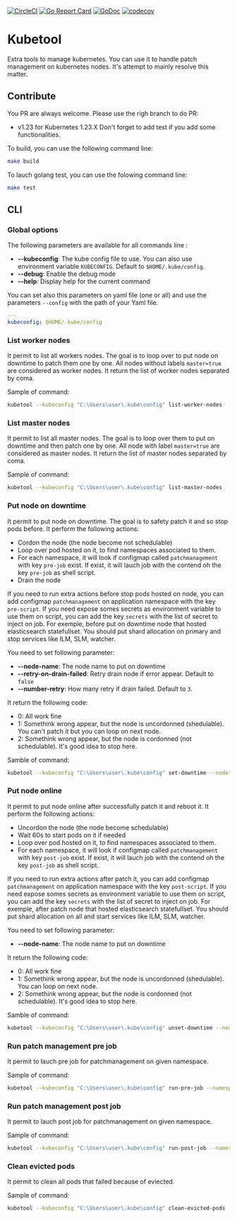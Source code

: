 [![CircleCI](https://circleci.com/gh/disaster37/kubetool/tree/v1.18.svg?style=svg)](https://circleci.com/gh/disaster37/kubetool/tree/v1.18)
[![Go Report Card](https://goreportcard.com/badge/github.com/disaster37/kubetool)](https://goreportcard.com/report/github.com/disaster37/kubetool)
[![GoDoc](https://godoc.org/github.com/disaster37/kubetool?status.svg)](http://godoc.org/github.com/disaster37/kubetool)
[![codecov](https://codecov.io/gh/disaster37/kubetool/branch/v1.18/graph/badge.svg)](https://codecov.io/gh/disaster37/kubetool/branch/v1.18)

# Kubetool

Extra tools to manage kubernetes.
You can use it to handle patch management on kubernetes nodes. It's attempt to mainly resolve this matter.

## Contribute

You PR are always welcome. Please use the righ branch to do PR:
 - v1.23 for Kubernetes 1.23.X
Don't forget to add test if you add some functionalities.

To build, you can use the following command line:

```sh
make build
```

To lauch golang test, you can use the folowing command line:

```sh
make test
```

## CLI

### Global options

The following parameters are available for all commands line :

- **--kubeconfig**: The kube config file to use. You can also use environment variable `KUBECONFIG`. Default to `$HOME/.kube/config`.
- **--debug**: Enable the debug mode
- **--help**: Display help for the current command

You can set also this parameters on yaml file (one or all) and use the parameters `--config` with the path of your Yaml file.

```yaml
---
kubeconfig: $HOME/.kube/config
```

### List worker nodes

It permit to list all workers nodes. The goal is to loop over to put node on downtime to patch them one by one.
All nodes without labels `master=true` are considered as worker nodes.
It return the list of worker nodes separated by coma.

Sample of command:

```bash
kubetool --kubeconfig "C:\Users\user\.kube\config" list-worker-nodes
```

### List master nodes

It permit to list all master nodes. The goal is to loop over them to put on downtime and then patch one by one.
All node with label `master=true` are considered as master nodes.
It return the list of master nodes separated by coma.

Sample of command:

```bash
kubetool --kubeconfig "C:\Users\user\.kube\config" list-master-nodes
```

### Put node on downtime

It permit to put node on downtime. The goal is to safety patch it and so stop pods before.
It perform the following actions:

- Cordon the node (the node become not schedulable)
- Loop over pod hosted on it, to find namespaces associated to them.
- For each namespace, it will look if configmap called `patchmanagement` with key `pre-job` exist.
  If exist, it will lauch job with the contend oh the key `pre-job` as shell script.
- Drain the node

If you need to run extra actions before stop pods hosted on node, you can add configmap `patchmanagement` on application namespace with the key `pre-script`. If you need expose somes secrets as environment variable to use them on script, you can add the key `secrets` with the list of secret to inject on job.
For exemple, before put on downtime node that hosted elasticsearch statefullset. You should put shard allocation on primary and stop services like ILM, SLM, watcher.

You need to set following parameter:

- **--node-name**: The node name to put on downtime
- **--retry-on-drain-failed**: Retry drain node if error appear. Default to `false`
- **--number-retry**: How many retry if drain failed. Default to `3`.

It return the following code:

- 0: All work fine
- 1: Somethink wrong appear, but the node is uncordonned (shedulable). You can't patch it but you can loop on next node.
- 2: Somethink wrong appear, but the node is cordonned (not schedulable). It's good idea to stop here.

Samble of command:

```bash
kubetool --kubeconfig "C:\Users\user\.kube\config" set-downtime --node-name node-01
```

### Put node online
It permit to put node online after successfully patch it and reboot it.
It perform the following actions:

- Uncordon the node (the node become schedulable)
- Wait 60s to start pods on it if needed
- Loop over pod hosted on it, to find namespaces associated to them.
- For each namespace, it will look if configmap called `patchmanagement` with key `post-job` exist.
  If exist, it will lauch job with the contend oh the key `post-job` as shell script.

If you need to run extra actions after patch it, you can add configmap `patchmanagement` on application namespace with the key `post-script`. If you need expose somes secrets as environment variable to use them on script, you can add the key `secrets` with the list of secret to inject on job.
For exemple, after patch node that hosted elasticsearch statefullset. You should put shard allocation on all and start services like ILM, SLM, watcher.

You need to set following parameter:

- **--node-name**: The node name to put on downtime

It return the following code:

- 0: All work fine
- 1: Somethink wrong appear, but the node is uncordonned (shedulable). You can loop on next node.
- 2: Somethink wrong appear, but the node is cordonned (not schedulable). It's good idea to stop here.

Samble of command:

```bash
kubetool --kubeconfig "C:\Users\user\.kube\config" unset-downtime --node-name node-01
```

### Run patch management pre job

It permit to lauch pre job for patchmanagement on given namespace.

Sample of command:

```bash
kubetool --kubeconfig "C:\Users\user\.kube\config" run-pre-job --namespace test
```

### Run patch management post job

It permit to lauch post job for patchmanagement on given namespace.

Sample of command:

```bash
kubetool --kubeconfig "C:\Users\user\.kube\config" run-post-job --namespace test
```

### Clean evicted pods

It permit to clean all pods that failed because of eviected.

Sample of command:

```bash
kubetool --kubeconfig "C:\Users\user\.kube\config" clean-evicted-pods
```